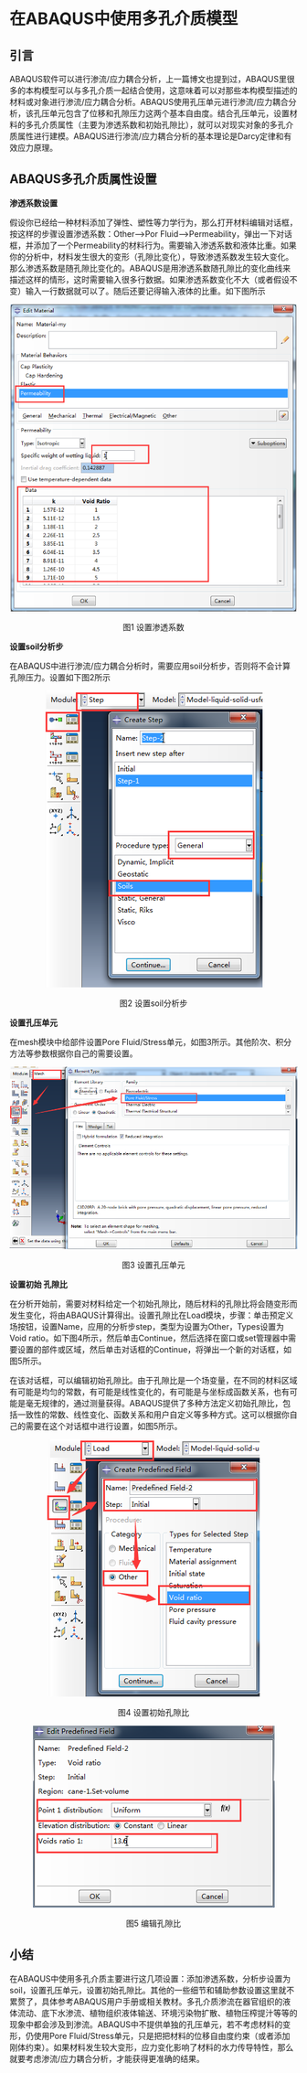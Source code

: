 # 在ABAQUS中使用多孔介质模型

## 引言

ABAQUS软件可以进行渗流/应力耦合分析，上一篇博文也提到过，ABAQUS里很多的本构模型可以与多孔介质一起结合使用，这意味着可以对那些本构模型描述的材料或对象进行渗流/应力耦合分析。ABAQUS使用孔压单元进行渗流/应力耦合分析，该孔压单元包含了位移和孔隙压力这两个基本自由度。结合孔压单元，设置材料的多孔介质属性（主要为渗透系数和初始孔隙比），就可以对现实对象的多孔介质属性进行建模。ABAQUS进行渗流/应力耦合分析的基本理论是Darcy定律和有效应力原理。

## ABAQUS多孔介质属性设置

**渗透系数设置**

假设你已经给一种材料添加了弹性、塑性等力学行为，那么打开材料编辑对话框，按这样的步骤设置渗透系数：Other-->Por Fluid-->Permeability，弹出一下对话框，并添加了一个Permeability的材料行为。需要输入渗透系数和液体比重。如果你的分析中，材料发生很大的变形（孔隙比变化），导致渗透系数发生较大变化。那么渗透系数是随孔隙比变化的。ABAQUS是用渗透系数随孔隙比的变化曲线来描述这样的情形，这时需要输入很多行数据。如果渗透系数变化不大（或者假设不变）输入一行数据就可以了。随后还要记得输入液体的比重。如下图所示

<center>

<img src="image\ABAQUS-Permeability.png" width="500">

图1 设置渗透系数

</center>

**设置soil分析步**

在ABAQUS中进行渗流/应力耦合分析时，需要应用soil分析步，否则将不会计算孔隙压力。设置如下图2所示

<center>

<img src="image\ABAQUS-soil分析步.png">

图2 设置soil分析步

</center>

**设置孔压单元**

在mesh模块中给部件设置Pore Fluid/Stress单元，如图3所示。其他阶次、积分方法等参数根据你自己的需要设置。

<center>

<img src="image\ABAQUS-pore element.png">

图3 设置孔压单元

</center>

**设置初始 孔隙比**

在分析开始前，需要对材料给定一个初始孔隙比，随后材料的孔隙比将会随变形而发生变化，将由ABAQUS计算得出。设置孔隙比在Load模块，步骤：单击预定义场按钮，设置Name，应用的分析步step，类型为设置为Other，Types设置为Void ratio。如下图4所示，然后单击Continue，然后选择在窗口或set管理器中需要设置的部件或区域，然后单击对话框的Continue，将弹出一个新的对话框，如图5所示。

在该对话框，可以编辑初始孔隙比。由于孔隙比是一个场变量，在不同的材料区域有可能是均匀的常数，有可能是线性变化的，有可能是与坐标成函数关系，也有可能是毫无规律的，通过测量获得。ABAQUS提供了多种方法定义初始孔隙比，包括一致性的常数、线性变化、函数关系和用户自定义等多种方式。这可以根据你自己的需要在这个对话框中进行设置，如图5所示。

<center>

<img src="image\ABAQUS-初始孔隙比.png">

图4 设置初始孔隙比

<img src="image\ABAQUS--编辑初始孔隙比.png">

图5 编辑孔隙比

</center>

## 小结

在ABAQUS中使用多孔介质主要进行这几项设置：添加渗透系数，分析步设置为soil，设置孔压单元，设置初始孔隙比。其他的一些细节和辅助参数设置这里就不累赘了，具体参考ABAQUS用户手册或相关教材。多孔介质渗流在器官组织的液体流动、底下水渗流、植物组织液体输送、环境污染物扩散、植物压榨提汁等等的现象中都会涉及到渗流。ABAQUS中不提供单独的孔压单元，若不考虑材料的变形，仍使用Pore Fluid/Stress单元，只是把把材料的位移自由度约束（或者添加刚体约束）。如果材料发生较大变形，应力变化影响了材料的水力传导特性，那么就要考虑渗流/应力耦合分析，才能获得更准确的结果。